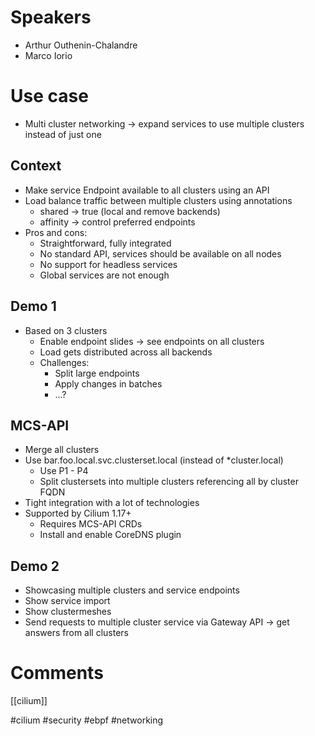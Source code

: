 # Speakers
* Arthur Outhenin-Chalandre
* Marco Iorio

# Use case
* Multi cluster networking -> expand services to use multiple clusters instead of just one

## Context
* Make service Endpoint available to all clusters using an API
* Load balance traffic between multiple clusters using annotations
	* shared -> true (local and remove backends)
	* affinity -> control preferred endpoints
* Pros and cons:
	* Straightforward, fully integrated
	* No standard API, services should be available on all nodes
	* No support for headless services
	* Global services are not enough
## Demo 1
* Based on 3 clusters
	* Enable endpoint slides -> see endpoints on all clusters
	* Load gets distributed across all backends
	* Challenges:
		* Split large endpoints
		* Apply changes in batches
		* ...?
## MCS-API
* Merge all clusters
* Use bar.foo.local.svc.clusterset.local (instead of *cluster.local)
	* Use P1 - P4
	* Split clustersets into multiple clusters referencing all by cluster FQDN
* Tight integration with a lot of technologies
* Supported by Cilium 1.17+
	* Requires MCS-API CRDs
	* Install and enable CoreDNS plugin
## Demo 2
* Showcasing multiple clusters and service endpoints
* Show service import
* Show clustermeshes
* Send requests to multiple cluster service via Gateway API -> get answers from all clusters

# Comments


[[cilium]]

#cilium #security #ebpf #networking